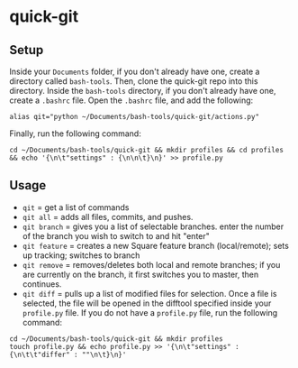 # quick-git #

## Setup ##

Inside your `Documents` folder, if you don't already have one, create a directory called `bash-tools`.  Then, clone the quick-git repo into this directory.  Inside the `bash-tools` directory, if you don't already have one, create a `.bashrc` file.  Open the `.bashrc` file, and add the following:

```
alias qit="python ~/Documents/bash-tools/quick-git/actions.py"
```

Finally, run the following command:

```
cd ~/Documents/bash-tools/quick-git && mkdir profiles && cd profiles && echo '{\n\t"settings" : {\n\n\t}\n}' >> profile.py
```

## Usage ##

- `qit` = get a list of commands
-  `qit all` = adds all files, commits, and pushes.
- `qit branch` = gives you a list of selectable branches.  enter the number of the branch you wish to switch to and hit "enter"
- `qit feature` = creates a new Square feature branch (local/remote); sets up tracking; switches to branch
- `qit remove` = removes/deletes both local and remote branches; if you are currently on the branch, it first switches you to master, then continues.
- `qit diff` = pulls up a list of modified files for selection.  Once a file is selected, the file will be opened in the difftool specified inside your `profile.py` file.  If you do not have a `profile.py` file, run the following command:

```
cd ~/Documents/bash-tools/quick-git && mkdir profiles
touch profile.py && echo profile.py >> '{\n\t"settings" : {\n\t\t"differ" : ""\n\t}\n}'
```